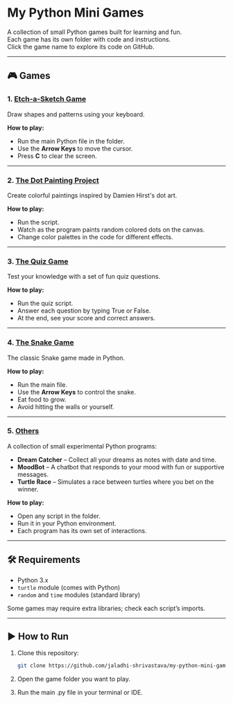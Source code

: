 # My Python Mini Games

A collection of small Python games built for learning and fun.  
Each game has its own folder with code and instructions.  
Click the game name to explore its code on GitHub.

---

## 🎮 Games

### 1. [Etch-a-Sketch Game](https://github.com/jaladhi-shrivastava/my-python-mini-games/tree/main/Etch-a-Sketch%20Game)
Draw shapes and patterns using your keyboard.

**How to play:**
- Run the main Python file in the folder.
- Use the **Arrow Keys** to move the cursor.
- Press **C** to clear the screen.

---

### 2. [The Dot Painting Project](https://github.com/jaladhi-shrivastava/my-python-mini-games/tree/main/The%20Dot%20Painting%20Project)
Create colorful paintings inspired by Damien Hirst's dot art.

**How to play:**
- Run the script.
- Watch as the program paints random colored dots on the canvas.
- Change color palettes in the code for different effects.

---

### 3. [The Quiz Game](https://github.com/jaladhi-shrivastava/my-python-mini-games/tree/main/Quiz%20Game)
Test your knowledge with a set of fun quiz questions.

**How to play:**
- Run the quiz script.
- Answer each question by typing True or False.
- At the end, see your score and correct answers.

---

### 4. [The Snake Game](https://github.com/jaladhi-shrivastava/my-python-mini-games/tree/main/The%20Snake%20Game)
The classic Snake game made in Python.

**How to play:**
- Run the main file.
- Use the **Arrow Keys** to control the snake.
- Eat food to grow.
- Avoid hitting the walls or yourself.

---

### 5. [Others](https://github.com/jaladhi-shrivastava/my-python-mini-games/tree/main/Others)
A collection of small experimental Python programs:
- **Dream Catcher** – Collect all your dreams as notes with date and time.
- **MoodBot** – A chatbot that responds to your mood with fun or supportive messages.
- **Turtle Race** – Simulates a race between turtles where you bet on the winner.

**How to play:**
- Open any script in the folder.
- Run it in your Python environment.
- Each program has its own set of interactions.

---

## 🛠 Requirements
- Python 3.x
- `turtle` module (comes with Python)
- `random` and `time` modules (standard library)

Some games may require extra libraries; check each script’s imports.

---

## ▶️ How to Run
1. Clone this repository:
   ```bash
   git clone https://github.com/jaladhi-shrivastava/my-python-mini-games.git

2. Open the game folder you want to play.

3. Run the main .py file in your terminal or IDE.
